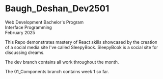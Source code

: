 # Baugh_Deshan_Dev2501
Web Development Bachelor's Program <br>
Interface Programming <br>
February 2025 <br>

This Repo demonstrates mastery of React skills showcased by the creation of a social media site I've called SleepyBook. SleepyBook is a social site for discussing dreams. 

The dev branch contains all work throughout the month. 

The 01_Components branch contains week 1 so far. 